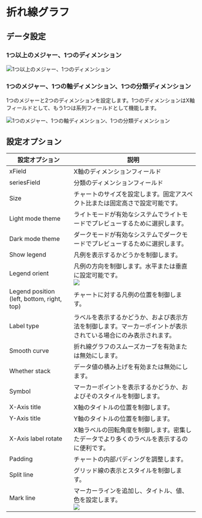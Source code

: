 # 折れ線グラフ

## データ設定

### 1つ以上のメジャー、1つのディメンション

![1つ以上のメジャー、1つのディメンション](https://static-docs.nocobase.com/202410091022965.png)

### 1つのメジャー、1つの軸ディメンション、1つの分類ディメンション

1つのメジャーと2つのディメンションを設定します。1つのディメンションはX軸フィールドとして、もう1つは系列フィールドとして機能します。

![1つのメジャー、1つの軸ディメンション、1つの分類ディメンション](https://static-docs.nocobase.com/202410091029410.png)

## 設定オプション

| 設定オプション       | 説明                                                                                   |
| ------------------- | -------------------------------------------------------------------------------------- |
| xField              | X軸のディメンションフィールド                                                           |
| seriesField         | 分類のディメンションフィールド                                                           |
| Size                | チャートのサイズを設定します。固定アスペクト比または固定高さで設定可能です。               |
| Light mode theme    | ライトモードが有効なシステムでライトモードでプレビューするために選択します。               |
| Dark mode theme     | ダークモードが有効なシステムでダークモードでプレビューするために選択します。               |
| Show legend         | 凡例を表示するかどうかを制御します。                                                     |
| Legend orient       | 凡例の方向を制御します。水平または垂直に設定可能です。<br />![](https://static-docs.nocobase.com/202410091050074.png) |
| Legend position (left, bottom, right, top) | チャートに対する凡例の位置を制御します。                       |
| Label type          | ラベルを表示するかどうか、および表示方法を制御します。マーカーポイントが表示されている場合にのみ表示されます。 |
| Smooth curve        | 折れ線グラフのスムーズカーブを有効または無効にします。                                     |
| Whether stack       | データ値の積み上げを有効または無効にします。                                               |
| Symbol              | マーカーポイントを表示するかどうか、およびそのスタイルを制御します。                         |
| X-Axis title        | X軸のタイトルの位置を制御します。                                                         |
| Y-Axis title        | Y軸のタイトルの位置を制御します。                                                         |
| X-Axis label rotate | X軸ラベルの回転角度を制御します。密集したデータでより多くのラベルを表示するのに便利です。     |
| Padding             | チャートの内部パディングを調整します。                                                     |
| Split line          | グリッド線の表示とスタイルを制御します。                                                   |
| Mark line           | マーカーラインを追加し、タイトル、値、色を設定します。<br />![](https://static-docs.nocobase.com/202410091051511.png) |
